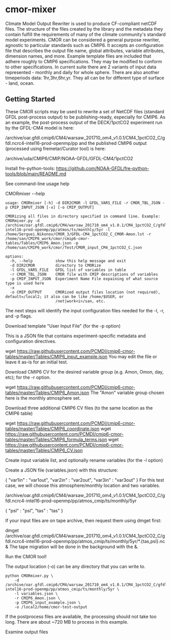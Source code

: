 # cmor-mixer
Climate Model Output Rewriter is used to produce CF-compliant netCDF files. The structure of the files created by the library and the metadata they contain fulfill the requirements of many of the climate community's standard model experiments.
CMOR can be considered a general purpose rewriter, agnostic to particular standards such as CMIP6. It accepts an configuration file that describes the output file name, global attributes, variable attributes, dimension names, and more. Example template files are included that adhere roughly to CMIP6 specifications. They may be modified to conform to other specifications.
In current suite there are 2 variants of input data represented - monthly and daily for whole sphere. There are also another timeperiods data: 1hr,3hr,6hr,yr. They all can be for different type of surface - land, ocean.

## Getting Started
These CMOR scripts may be used to rewrite a set of NetCDF files (standard GFDL post-process output) to be publishing-ready,
especially for CMIP6. As an example, the post-process output of the DECK/1pctCO2 experiment run by the GFDL-CM4 model is here:

/archive/oar.gfdl.cmip6/CM4/warsaw_201710_om4_v1.0.1/CM4_1pctCO2_C/gfdl.ncrc4-intel16-prod-openmp/pp
and the published CMIP6 output (processed using fremetar/Curator tool) is here:

/archive/uda/CMIP6/CMIP/NOAA-GFDL/GFDL-CM4/1pctCO2

Install fre-python-tools: https://github.com/NOAA-GFDL/fre-python-tools/blob/main/README.md

See command-line usage help

CMORmixer --help 

```
usage: CMORmixer [-h] -d DIR2CMOR -l GFDL_VARS_FILE -r CMOR_TBL_JSON -p CMIP_INPUT_JSON [-x] [-o CMIP_OUTPUT]

CMORizing all files in directory specified in command line. Example: CMORmixer.py -d
/archive/oar.gfdl.cmip6/CM4/warsaw_201710_om4_v1.0.1/CM4_1pctCO2_C/gfdl.ncrc4-intel16-prod-openmp/pp/atmos/ts/monthly/5yr -l
/home/Serguei.Nikonov/CMOR_3/GFDL-CM4_1pctCO2_C_CMOR-Amon.lst -r /home/san/CMIP6_work/cmor/cmip6-cmor-
tables/Tables/CMIP6_Amon.json -p /home/san/CMIP6_work/cmor/Test/CMOR_input_CM4_1pctCO2_C.json

options:
  -h, --help          show this help message and exit
  -d DIR2CMOR         directory to CMORize
  -l GFDL_VARS_FILE   GFDL list of variables in table
  -r CMOR_TBL_JSON    CMOR file with CMIP descriptions of variables
  -p CMIP_INPUT_JSON  Experiment Name File expaining of what source type is used here
  -x
  -o CMIP_OUTPUT      CMORized output files location (not required), default=/local2; it also can be like /home/$USER, or
                      /net|work<i>/san, etc.
```

The next steps will identify the input configuration files needed for the -l, -r, and -p flags.

Download template "User Input File" (for the -p option)

This is a JSON file that contains experiment-specific metadata and configuration directives.

wget https://raw.githubusercontent.com/PCMDI/cmip6-cmor-tables/master/Tables/CMIP6_input_example.json
You may edit the file or leave it as-is for an initial test.

Download CMIP6 CV for the desired variable group (e.g. Amon, Omon, day, etc); for the -r option.


wget https://raw.githubusercontent.com/PCMDI/cmip6-cmor-tables/master/Tables/CMIP6_Amon.json
The "Amon" variable group chosen here is the monthly atmosphere set.

Download three additional CMIP6 CV files (to the same location as the CMIP6 table)


wget https://raw.githubusercontent.com/PCMDI/cmip6-cmor-tables/master/Tables/CMIP6_coordinate.json
wget https://raw.githubusercontent.com/PCMDI/cmip6-cmor-tables/master/Tables/CMIP6_formula_terms.json
wget https://raw.githubusercontent.com/PCMDI/cmip6-cmor-tables/master/Tables/CMIP6_CV.json

Create input variable list, and optionally rename variables (for the -l option)

Create a JSON file (variables.json) with this structure:

{
    "var1in" : "var1out",
    "var2in" : "var2out",
    "var3in" : "var3out"
}
For this test case, we will choose this atmosphere/monthly location and two variables.

/archive/oar.gfdl.cmip6/CM4/warsaw_201710_om4_v1.0.1/CM4_1pctCO2_C/gfdl.ncrc4-intel16-prod-openmp/pp/atmos_cmip/ts/monthly/5yr

{
    "psl" : "psl",
    "tas" : "tas"
}

If your input files are on tape archive, then request them using dmget first:


dmget /archive/oar.gfdl.cmip6/CM4/warsaw_201710_om4_v1.0.1/CM4_1pctCO2_C/gfdl.ncrc4-intel16-prod-openmp/pp/atmos_cmip/ts/monthly/5yr/*.{tas,psl}.nc &
The tape migration will be done in the background with the &.

Run the CMOR tool!

The output location (-o) can be any directory that you can write to.

    python CMORmixer.py \
        -d /archive/oar.gfdl.cmip6/CM4/warsaw_201710_om4_v1.0.1/CM4_1pctCO2_C/gfdl.ncrc4-intel16-prod-openmp/pp/atmos_cmip/ts/monthly/5yr \
        -l variables.json \
        -r CMIP6_Amon.json \
        -p CMIP6_input_example.json \
        -o /local2/home/cmor-test-output
If the postprocess files are available, the processing should not take too long. There are about ~720 MB to process in this example.

Examine output files
